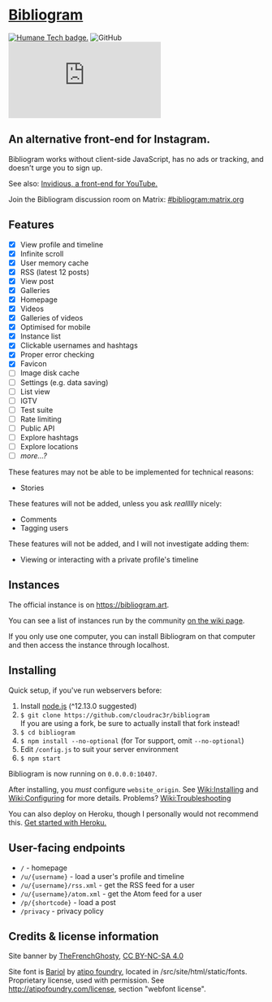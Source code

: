 # [Bibliogram](https://bibliogram.art)

[![Humane Tech badge.](https://raw.githubusercontent.com/cloudrac3r/bibliogram/master/art/humane-tech-badge.svg?sanitize=true)](https://github.com/humanetech-community/awesome-humane-tech#readme) ![GitHub](https://img.shields.io/github/license/cloudrac3r/bibliogram) [![Discussion on Matrix.](https://img.shields.io/matrix/bibliogram:matrix.org?label=%23bibliogram&logo=matrix)](https://matrix.to/#/#bibliogram:matrix.org)

## An alternative front-end for Instagram.

Bibliogram works without client-side JavaScript, has no ads or tracking, and doesn't urge you to sign up.

See also: [Invidious, a front-end for YouTube.](https://github.com/omarroth/invidious)

Join the Bibliogram discussion room on Matrix: [#bibliogram:matrix.org](https://matrix.to/#/#bibliogram:matrix.org)

## Features

- [x] View profile and timeline
- [x] Infinite scroll
- [x] User memory cache
- [x] RSS (latest 12 posts)
- [x] View post
- [x] Galleries
- [x] Homepage
- [x] Videos
- [x] Galleries of videos
- [x] Optimised for mobile
- [x] Instance list
- [x] Clickable usernames and hashtags
- [x] Proper error checking
- [x] Favicon
- [ ] Image disk cache
- [ ] Settings (e.g. data saving)
- [ ] List view
- [ ] IGTV
- [ ] Test suite
- [ ] Rate limiting
- [ ] Public API
- [ ] Explore hashtags
- [ ] Explore locations
- [ ] _more...?_

These features may not be able to be implemented for technical reasons:

- Stories

These features will not be added, unless you ask _reallllly_ nicely:

- Comments
- Tagging users

These features will not be added, and I will not investigate adding them:

- Viewing or interacting with a private profile's timeline

## Instances

The official instance is on https://bibliogram.art.

You can see a list of instances run by the community [on the wiki page](https://github.com/cloudrac3r/bibliogram/wiki/Instances).

If you only use one computer, you can install Bibliogram on that computer and then access the instance through localhost.

## Installing

Quick setup, if you've run webservers before:

1. Install [node.js](https://nodejs.org/en/) (^12.13.0 suggested)
1. `$ git clone https://github.com/cloudrac3r/bibliogram`  
If you are using a fork, be sure to actually install that fork instead!
1. `$ cd bibliogram`
1. `$ npm install --no-optional` (for Tor support, omit `--no-optional`)
1. Edit `/config.js` to suit your server environment
1. `$ npm start`

Bibliogram is now running on `0.0.0.0:10407`.

After installing, you _must_ configure `website_origin`. See [Wiki:Installing](https://github.com/cloudrac3r/bibliogram/wiki/Installing) and [Wiki:Configuring](https://github.com/cloudrac3r/bibliogram/wiki/Configuring) for more details. Problems? [Wiki:Troubleshooting](https://github.com/cloudrac3r/bibliogram/wiki/Troubleshooting)

You can also deploy on Heroku, though I personally would not recommend this. [Get started with Heroku.](https://heroku.com/deploy?template=https://github.com/cloudrac3r/bibliogram)

## User-facing endpoints

- `/` - homepage
- `/u/{username}` - load a user's profile and timeline
- `/u/{username}/rss.xml` - get the RSS feed for a user
- `/u/{username}/atom.xml` - get the Atom feed for a user
- `/p/{shortcode}` - load a post
- `/privacy` - privacy policy

## Credits & license information

Site banner by [TheFrenchGhosty](https://gitlab.com/TheFrenchGhosty), [CC BY-NC-SA 4.0](https://creativecommons.org/licenses/by-nc-sa/4.0/)

Site font is [Bariol](http://atipofoundry.com/fonts/bariol) by [atipo foundry](http://atipofoundry.com/), located in /src/site/html/static/fonts. Proprietary license, used with permission. See http://atipofoundry.com/license, section "webfont license".
